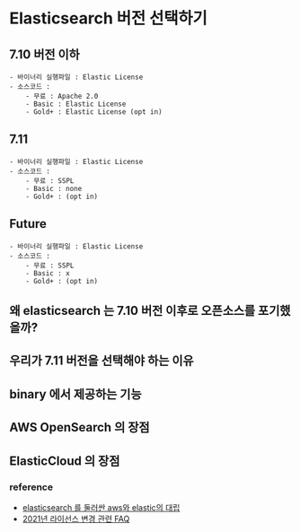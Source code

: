 # Elasticsearch 버전 선택하기

## 7.10 버전 이하
    - 바이너리 실행파일 : Elastic License
    - 소스코드 :
        - 무료 : Apache 2.0
        - Basic : Elastic License
        - Gold+ : Elastic License (opt in)

## 7.11
    - 바이너리 실행파일 : Elastic License
    - 소스코드 :
        - 무료 : SSPL
        - Basic : none
        - Gold+ : (opt in)

## Future
    - 바이너리 실행파일 : Elastic License
    - 소스코드 :
        - 무료 : SSPL
        - Basic : x
        - Gold+ : (opt in)

## 왜 elasticsearch 는 7.10 버전 이후로 오픈소스를 포기했을까?

## 우리가 7.11 버전을 선택해야 하는 이유

## binary 에서 제공하는 기능

## AWS OpenSearch 의 장점

## ElasticCloud 의 장점

### reference
- [elasticsearch 를 둘러싼 aws와 elastic의 대립](ttps://blog.opsnow.com/elasticsearch%EB%A5%BC-%EB%91%98%EB%9F%AC%EC%8B%BC-aws%EC%99%80-elastic%EC%9D%98-%EB%8C%80%EB%A6%BD/)
- [2021년 라이선스 변경 관련 FAQ](https://www.elastic.co/kr/pricing/faq/licensing)
